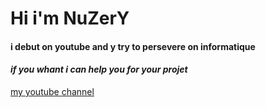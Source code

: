 # Hi i'm NuZerY
#### i debut on youtube and y try to persevere on informatique
####  _if you whant i can help you for your projet_
[my  youtube channel](https://www.youtube.com/channel/UCgtJTJnEAMjWZtAf5wrs0dg)

<!--
**NuZerY/NuZerY** is a ✨ _special_ ✨ repository because its `README.md` (this file) appears on your GitHub profile.

Here are some ideas to get you started:

- 🔭 I’m currently working on ...
- 🌱 I’m currently learning ...
- 👯 I’m looking to collaborate on ...
- 🤔 I’m looking for help with ...
- 💬 Ask me about ...
- 📫 How to reach me: ...
- 😄 Pronouns: ...
- ⚡ Fun fact: ...
-->
